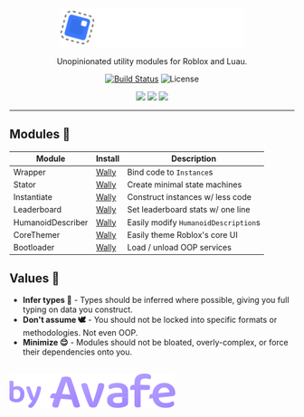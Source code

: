 <p align="center">
  <a href="https://avafe.me/moonlets">
    <picture>
      <source media="(prefers-color-scheme: dark)" srcset="/gh-assets/LogoWhite.svg"></source>
      <source media="(prefers-color-scheme: light)" srcset="/gh-assets/LogoBlack.svg"></source>
      <img alt="Moonlets" src="/gh-assets/LogoWhite.svg" height="70"></img>
    </picture>
  </a>
</p>

<p align="center">
  Unopinionated utility modules for Roblox and Luau.
</p>

<p align="center">
  <a href="https://github.com/imavafe/Moonlets/actions"><img src="https://img.shields.io/github/actions/workflow/status/imavafe/Moonlets/ci.yaml?branch=main" alt="Build Status"></img></a>
  <img title="MIT licensed" alt="License" src="https://img.shields.io/github/license/imavafe/Moonlets"></img>
</p>

<p align="center">
  <a href="https://avafe.me/bsky"><img src="https://img.shields.io/badge/Bluesky-0285FF?logo=bluesky&logoColor=fff&style=for-the-badge" /></a>
  <a href="https://avafe.me/x"><img src="https://img.shields.io/badge/X-000000?style=for-the-badge&logo=x&logoColor=white" /></a>
  <a href="https://avafe.me/discord"><img src="https://img.shields.io/badge/Discord-5865F2?style=for-the-badge&logo=discord&logoColor=white"></img></a>
</p>

---

## Modules 🧩

| Module            | Install                                                       | Description                          |
| ----------------- | ------------------------------------------------------------- | ------------------------------------ |
| Wrapper           | [Wally](https://wally.run/package/imavafe/wrapper)            | Bind code to `Instance`s             |
| Stator            | [Wally](https://wally.run/package/imavafe/stator)             | Create minimal state machines        |
| Instantiate       | [Wally](https://wally.run/package/imavafe/instantiate)        | Construct instances w/ less code     |
| Leaderboard       | [Wally](https://wally.run/package/imavafe/leaderboard)        | Set leaderboard stats w/ one line    |
| HumanoidDescriber | [Wally](https://wally.run/package/imavafe/humanoid-describer) | Easily modify `HumanoidDescription`s |
| CoreThemer        | [Wally](https://wally.run/package/imavafe/core-themer)        | Easily theme Roblox's core UI        |
| Bootloader        | [Wally](https://wally.run/package/imavafe/bootloader)         | Load / unload OOP services           |

## Values 💖

- **Infer types 🧐** - Types should be inferred where possible, giving you full typing on data you construct.
- **Don't assume 🕊️** - You should not be locked into specific formats or methodologies. Not even OOP.
- **Minimize 😌** - Modules should not be bloated, overly-complex, or force their dependencies onto you.

##

[![By Avafe](/gh-assets/ByAvafe.svg)](https://avafe.me)
